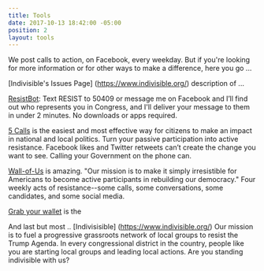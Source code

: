 ```yaml
---
title: Tools
date: 2017-10-13 18:42:00 -05:00
position: 2
layout: tools
---
```


We post calls to action, on Facebook, every weekday. But if you're looking for more information or for other ways to make a difference, here you go ...

[Indivisible's Issues Page] (https://www.indivisible.org/)
description of ...

[ResistBot](https://resistbot.io/): Text RESIST to 50409 or message me on Facebook and I’ll find out who represents you in Congress, and I'll deliver your message to them in under 2 minutes. No downloads or apps required.

[5 Calls](https://5calls.org/#) is the easiest and most effective way for citizens to make an impact in national and local politics. Turn your passive participation into active resistance. Facebook likes and Twitter retweets can’t create the change you want to see. Calling your Government on the phone can.

[Wall-of-Us](https://www.wallofus.org/actions) is amazing. "Our mission is to make it simply irresistible for Americans to become active participants in rebuilding our democracy." Four weekly acts of resistance--some calls, some conversations, some candidates, and some social media. 

[Grab your wallet](https://grabyourwallet.org/) is the 

And last but most ..
[Indivisisible] (https://www.indivisible.org/)
Our mission is to fuel a progressive grassroots network of local groups to resist the Trump Agenda. In every congressional district in the country, people like you are starting local groups and leading local actions. Are you standing indivisible with us?